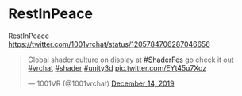 # RestInPeace
RestInPeace<br>
https://twitter.com/1001vrchat/status/1205784706287046656
<blockquote class="twitter-tweet"><p lang="en" dir="ltr">Global shader culture on display at <a href="https://twitter.com/hashtag/ShaderFes?src=hash&amp;ref_src=twsrc%5Etfw">#ShaderFes</a> go check it out <a href="https://twitter.com/hashtag/vrchat?src=hash&amp;ref_src=twsrc%5Etfw">#vrchat</a> <a href="https://twitter.com/hashtag/shader?src=hash&amp;ref_src=twsrc%5Etfw">#shader</a> <a href="https://twitter.com/hashtag/unity3d?src=hash&amp;ref_src=twsrc%5Etfw">#unity3d</a> <a href="https://t.co/EYt45u7Xoz">pic.twitter.com/EYt45u7Xoz</a></p>&mdash; 1001VR (@1001vrchat) <a href="https://twitter.com/1001vrchat/status/1205784706287046656?ref_src=twsrc%5Etfw">December 14, 2019</a></blockquote>
